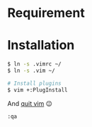 # Requirement

# Installation

```sh
$ ln -s .vimrc ~/
$ ln -s .vim ~/

# Install plugins
$ vim +:PlugInstall
```

And [quit vim](https://stackoverflow.com/questions/11828270/how-to-exit-the-vim-editor) :wink:
```
:qa
```
